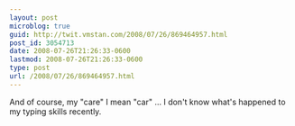 ```yaml
---
layout: post
microblog: true
guid: http://twit.vmstan.com/2008/07/26/869464957.html
post_id: 3054713
date: 2008-07-26T21:26:33-0600
lastmod: 2008-07-26T21:26:33-0600
type: post
url: /2008/07/26/869464957.html
---
```

And of course, my "care" I mean "car" ... I don't know what's happened to my typing skills recently.
